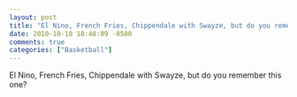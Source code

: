 ```yaml
---
layout: post
title: "El Nino, French Fries, Chippendale with Swayze, but do you remember this one? Chris Farley as Christian Laettner"
date: 2010-10-18 18:48:09 -0500
comments: true
categories: ["Basketball"]
---
```

<p>El Nino, French Fries, Chippendale with Swayze, but do you remember this one?</p>
<object width="480" height="385"><param name="movie" value="http://www.youtube.com/v/bPMo14XTTvE?fs=1&amp;hl=en_US"></param><param name="allowFullScreen" value="true"></param><param name="allowscriptaccess" value="always"></param><embed src="http://www.youtube.com/v/bPMo14XTTvE?fs=1&amp;hl=en_US" type="application/x-shockwave-flash" allowscriptaccess="always" allowfullscreen="true" width="480" height="385"></embed></object>
